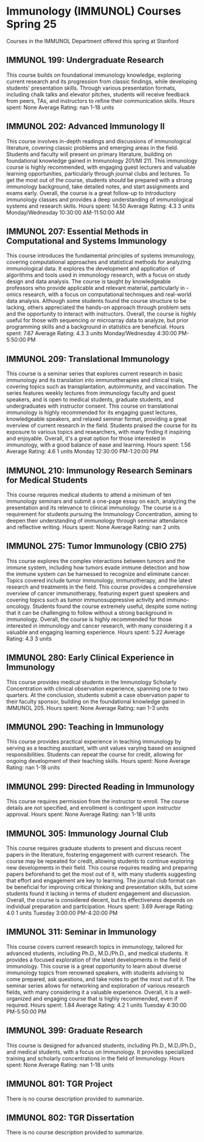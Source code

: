 # Immunology (IMMUNOL) Courses Spring 25 
Courses in the IMMUNOL Department offered this spring at Stanford
 ## IMMUNOL 199: Undergraduate Research
This course builds on foundational immunology knowledge, exploring current research and its progression from classic findings, while developing students' presentation skills. Through various presentation formats, including chalk talks and elevator pitches, students will receive feedback from peers, TAs, and instructors to refine their communication skills.
Hours spent: None
Average Rating: nan
1-18 units
## IMMUNOL 202: Advanced Immunology II
This course involves in-depth readings and discussions of immunological literature, covering classic problems and emerging areas in the field. Students and faculty will present on primary literature, building on foundational knowledge gained in Immunology 201/MI 211.
This immunology course is highly recommended, with engaging guest lecturers and valuable learning opportunities, particularly through journal clubs and lectures. To get the most out of the course, students should be prepared with a strong immunology background, take detailed notes, and start assignments and exams early. Overall, the course is a great follow-up to introductory immunology classes and provides a deep understanding of immunological systems and research skills.
Hours spent: 14.50
Average Rating: 4.3
3 units
Monday/Wednesday 10:30:00 AM-11:50:00 AM
## IMMUNOL 207: Essential Methods in Computational and Systems Immunology
This course introduces the fundamental principles of systems immunology, covering computational approaches and statistical methods for analyzing immunological data. It explores the development and application of algorithms and tools used in immunology research, with a focus on study design and data analysis.
The course is taught by knowledgeable professors who provide applicable and relevant material, particularly in -omics research, with a focus on computational techniques and real-world data analysis. Although some students found the course structure to be lacking, others appreciated the hands-on approach through problem sets and the opportunity to interact with instructors. Overall, the course is highly useful for those with sequencing or microarray data to analyze, but prior programming skills and a background in statistics are beneficial.
Hours spent: 7.67
Average Rating: 4.3
3 units
Monday/Wednesday 4:30:00 PM-5:50:00 PM
## IMMUNOL 209: Translational Immunology
This course is a seminar series that explores current research in basic immunology and its translation into immunotherapies and clinical trials, covering topics such as transplantation, autoimmunity, and vaccination. The series features weekly lectures from immunology faculty and guest speakers, and is open to medical students, graduate students, and undergraduates with instructor consent.
This course on translational immunology is highly recommended for its engaging guest lectures, knowledgeable speakers, and relaxed seminar format, providing a great overview of current research in the field. Students praised the course for its exposure to various topics and researchers, with many finding it inspiring and enjoyable. Overall, it's a great option for those interested in immunology, with a good balance of ease and learning.
Hours spent: 1.56
Average Rating: 4.6
1 units
Monday 12:30:00 PM-1:20:00 PM
## IMMUNOL 210: Immunology Research Seminars for Medical Students
This course requires medical students to attend a minimum of ten immunology seminars and submit a one-page essay on each, analyzing the presentation and its relevance to clinical immunology. The course is a requirement for students pursuing the Immunology Concentration, aiming to deepen their understanding of immunology through seminar attendance and reflective writing.
Hours spent: None
Average Rating: nan
2 units
## IMMUNOL 275: Tumor Immunology (CBIO 275)
This course explores the complex interactions between tumors and the immune system, including how tumors evade immune detection and how the immune system can be harnessed to recognize and eliminate cancer. Topics covered include tumor immunology, immunotherapy, and the latest research and treatments in the field.
This course provides a comprehensive overview of cancer immunotherapy, featuring expert guest speakers and covering topics such as tumor immunosuppressive activity and immuno-oncology. Students found the course extremely useful, despite some noting that it can be challenging to follow without a strong background in immunology. Overall, the course is highly recommended for those interested in immunology and cancer research, with many considering it a valuable and engaging learning experience.
Hours spent: 5.22
Average Rating: 4.3
3 units
## IMMUNOL 280: Early Clinical Experience in Immunology
This course provides medical students in the Immunology Scholarly Concentration with clinical observation experience, spanning one to two quarters. At the conclusion, students submit a case observation paper to their faculty sponsor, building on the foundational knowledge gained in IMMUNOL 205.
Hours spent: None
Average Rating: nan
1-3 units
## IMMUNOL 290: Teaching in Immunology
This course provides practical experience in teaching immunology by serving as a teaching assistant, with unit values varying based on assigned responsibilities. Students can repeat the course for credit, allowing for ongoing development of their teaching skills.
Hours spent: None
Average Rating: nan
1-18 units
## IMMUNOL 299: Directed Reading in Immunology
This course requires permission from the instructor to enroll. The course details are not specified, and enrollment is contingent upon instructor approval.
Hours spent: None
Average Rating: nan
1-18 units
## IMMUNOL 305: Immunology Journal Club
This course requires graduate students to present and discuss recent papers in the literature, fostering engagement with current research. The course may be repeated for credit, allowing students to continue exploring new developments in their field.
This course requires reading and preparing papers beforehand to get the most out of it, with many students suggesting that effort and engagement are key to learning. The journal club format can be beneficial for improving critical thinking and presentation skills, but some students found it lacking in terms of student engagement and discussion. Overall, the course is considered decent, but its effectiveness depends on individual preparation and participation.
Hours spent: 3.69
Average Rating: 4.0
1 units
Tuesday 3:00:00 PM-4:20:00 PM
## IMMUNOL 311: Seminar in Immunology
This course covers current research topics in immunology, tailored for advanced students, including Ph.D., M.D./Ph.D., and medical students. It provides a focused exploration of the latest developments in the field of immunology.
This course is a great opportunity to learn about diverse immunology topics from renowned speakers, with students advising to come prepared, ask questions, and take notes to get the most out of it. The seminar series allows for networking and exploration of various research fields, with many considering it a valuable experience. Overall, it is a well-organized and engaging course that is highly recommended, even if required.
Hours spent: 1.84
Average Rating: 4.2
1 units
Tuesday 4:30:00 PM-5:50:00 PM
## IMMUNOL 399: Graduate Research
This course is designed for advanced students, including Ph.D., M.D./Ph.D., and medical students, with a focus on Immunology. It provides specialized training and scholarly concentrations in the field of Immunology.
Hours spent: None
Average Rating: nan
1-18 units
## IMMUNOL 801: TGR Project
There is no course description provided to summarize.
## IMMUNOL 802: TGR Dissertation
There is no course description provided to summarize.